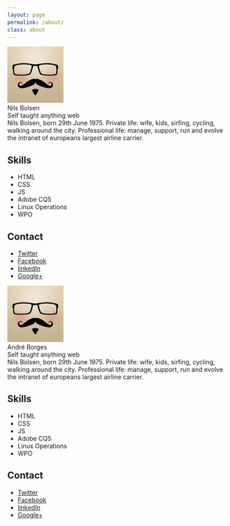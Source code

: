 ```yaml
---
layout: page
permalink: /about/
class: about
---
```


<div class="profile">
  <img class="profile-photo" src="/images/face.jpg" alt="just some random face"/>
  <div class="profile-name">Nils Bolsen</div>
  <div class="profile-talent">Self taught anything web</div>
  <div class="profile-bio">
      Nils Bolsen, born 29th June 1975. Private life: wife, kids, sirfing, cycling, walking around the city. Professional life: manage, support, run and evolve  the intranet of europeans largest airline carrier.
  </div>
  <div class="profile-skills">
    <h2>Skills</h2>
    <ul>
      <li>HTML</li>
      <li>CSS</li>
      <li>JS</li>
      <li>Adobe CQ5</li>
      <li>Linux Operations</li>
      <li>WPO</li>
    </ul>
  </div>
  <div class="profile-contacts">
    <h2>Contact</h2>
    <ul>
      <li><a href="">Twitter</a></li>
      <li><a href="">Facebook</a></li>
      <li><a href="">linkedIn</a></li>
      <li><a href="">Google+</a></li>
    </ul>
  </div>
</div>


<div class="profile">
  <img class="profile-photo" src="/images/face.jpg" alt="just some random face"/>
  <div class="profile-name">André Borges</div>
  <div class="profile-talent">Self taught anything web</div>
  <div class="profile-bio">
      Nils Bolsen, born 29th June 1975. Private life: wife, kids, sirfing, cycling, walking around the city. Professional life: manage, support, run and evolve  the intranet of europeans largest airline carrier.
  </div>
  <div class="profile-skills">
    <h2>Skills</h2>
    <ul>
      <li>HTML</li>
      <li>CSS</li>
      <li>JS</li>
      <li>Adobe CQ5</li>
      <li>Linux Operations</li>
      <li>WPO</li>
    </ul>
  </div>
  <div class="profile-contacts">
    <h2>Contact</h2>
    <ul>
      <li><a href="">Twitter</a></li>
      <li><a href="">Facebook</a></li>
      <li><a href="">linkedIn</a></li>
      <li><a href="">Google+</a></li>
    </ul>
  </div>
</div>